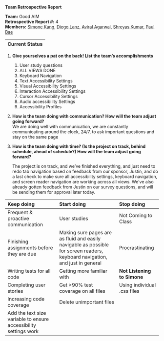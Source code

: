 **Team Retrospective Report**

**Team:** Good AIM  
**Retrospective Report \#:** 4  
**Members:** [Simone Kang](mailto:sk21007@tamu.edu), [Diego Lanz](mailto:diegolanz0412@tamu.edu), [Aviral Agarwal](mailto:avirala16@tamu.edu), [Shreyas Kumar](mailto:shreyask25@tamu.edu), [Paul Bae](mailto:pauljwbae@gmail.com)

| Current Status |
| :---- |

1. **Give yourselves a pat on the back\! List the team’s accomplishments**  
   1. User study questions  
   2. ALL VIEWS DONE  
   3. Keyboard Navigation  
   4. Text Accessibility Settings  
   5. Visual Accessibility Settings  
   6. Interaction Accessibility Settings  
   7. Cursor Accessibility Settings  
   8. Audio accessibility Settings  
   9. Accessibility Profiles

2. **How is the team doing with communication? How will the team adjust going forward?**   
   We are doing well with communication, we are constantly communicating around the clock, 24/7, to ask important questions and stay on the same page

3. **How is the team doing with time? (Is the project on track, behind schedule, ahead of schedule?) How will the team adjust going forward?**   
     
   The project is on track, and we’ve finished everything, and just need to redo tab navigation based on feedback from our sponsor, Justin, and do a last check to make sure all accessibility settings, keyboard navigation, and screen reader navigation are working across all views. We’ve also already gotten feedback from Justin on our survey questions, and will be sending them for approval later today.  
   

| Keep doing | Start doing | Stop doing |
| :---- | :---- | :---- |
| Frequent & proactive communication | User studies | Not Coming to Class  |
| Finishing assignments before they are due | Making sure pages are as fluid and easily navigable as possible for screen readers, keyboard navigation, and just in general | Procrastinating |
| Writing tests for all code | Getting more familiar with  | **Not Listening to Simone** |
| Completing user stories | Get \>90% test coverage on all files | Using individual .css files |
| Increasing code coverage | Delete unimportant files |  |
| Add the text size variable to ensure accessibility settings work |  |  |

